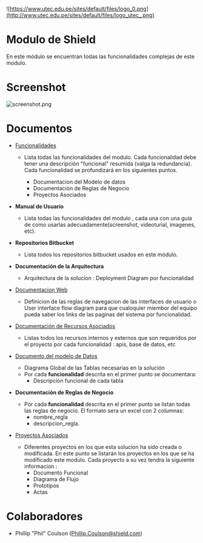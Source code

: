 ![https://www.utec.edu.pe/sites/default/files/logo_0.png](http://www.utec.edu.pe/sites/default/files/logo_utec_.png)

# Modulo de Shield

En este módulo se encuentran todas las funcionalidades complejas de este modulo.

# Screenshot

![screenshot.png](http://www.drbob42.com/gif/dbwebwiz.gif)

# Documentos

* [Funcionalidades](./documento-funcionalidades/Home)
    - Lista todas las funcionalidades del modulo. Cada funcionalidad debe tener una descripción "funcional" resumida (valga la redundancia). Cada funcionalidad se profundizará en los siguientes puntos.

        - Documentacion del Modelo de datos
        - Documentación de Reglas de Negocio
        - Proyectos Asociados

* **Manual de Usuario**
    - Lista todas las funcionalidades del modulo , cada una con una guía de como usarlas adecuadamente(screenshot, videoturial, imagenes, etc).

* **Repositorios Bitbucket**
    - Lista todos los repositorios bitbucket usados en este módulo.

* **Documentación de la Arquitectura**
    - Arquitectura de la solucion : Deployment Diagram  por funcionalidad

* [Documentacion Web](./documento-web/Home)
    - Definicion de las reglas de navegacion de las interfaces de usuario o User interface flow diagram para que cualoquier miembor del equipo pueda saber los links de las paginas del sistema por funcionalidad.

* [Documentación de Recursos Asociados](./documento-operaciones-dependencias/Home)
    - Listas todos los recursos internos y externos que son requeridos por el proyecto por cada funcionalidad : apis, base de datos, etc

* [Documento del modelo de Datos](./documento-modelo-datos/Home)
    - Diagrama Global de las Tablas necesarias en la solución
    - Por cada **funcionalidad** descrita en el primer punto se documentara:
        - Descripcion funcional de cada tabla

* **Documentación de Reglas de Negocio**
    - Por cada **funcionalidad** descrita en el primer punto se listan todas las reglas de negocio. El formato sera un excel con 2 columnas:
        - nombre_regla
        - descripcion_regla.

* [Proyectos Asociados](./proyectos/Home)
    - Diferentes proyectos en los que esta solucion ha sido creada o modificada. En este punto se listarán los proyectos en los que se ha modificado este modulo. Cada proyecto a su vez tendra la siguiente informacion :
        - Documento Funcional
        - Diagrama de Flujo
        - Prototipos
        - Actas


# Colaboradores

*  Phillip "Phil" Coulson  (Phillip.Coulson@shield.com)
